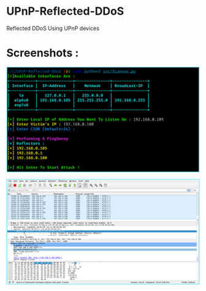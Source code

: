 # UPnP-Reflected-DDoS
Reflected DDoS Using UPnP devices

# Screenshots :

![Initiating Blaster](https://raw.githubusercontent.com/whokilleddb/UPnP-Reflected-DDoS/main/images/Initiating%20Blaster.png)

![Wireshark](https://raw.githubusercontent.com/whokilleddb/UPnP-Reflected-DDoS/main/images/SSDP%20Packets.png)
